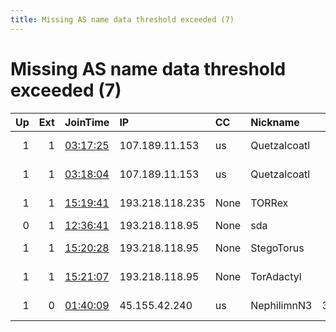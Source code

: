 ```yaml
---
title: Missing AS name data threshold exceeded (7)
---
```


# Missing AS name data threshold exceeded (7)

|   Up |   Ext | JoinTime                                                                                            | IP              | CC   | Nickname     |   ORp |   Dirp | Version   | Contact                      | OS    |   eFamMembers |
|-----:|------:|:----------------------------------------------------------------------------------------------------|:----------------|:-----|:-------------|------:|-------:|:----------|:-----------------------------|:------|--------------:|
|    1 |     1 | [03:17:25](https://metrics.torproject.org/rs.html#details/0B5BC76B3BE7553B229FD3E73F26AED41C31DD19) | 107.189.11.153  | us   | Quetzalcoatl |  9000 |   9001 | 0.4.4.5   | Quetzalcoatl relays@proto    | Linux |             8 |
|    1 |     1 | [03:18:04](https://metrics.torproject.org/rs.html#details/E348D1D6E7E12220856A77C5B52ACC1753A58FF6) | 107.189.11.153  | us   | Quetzalcoatl |  9100 |   9101 | 0.4.4.5   | Quetzalcoatl relays@proto    | Linux |             8 |
|    1 |     1 | [15:19:41](https://metrics.torproject.org/rs.html#details/9E0603688CB9AEC13556E8CA16D78A6859561297) | 193.218.118.235 | None | TORRex       |  4315 |     81 | 0.4.4.5   | dinonode at protonmail do    | Linux |             4 |
|    0 |     1 | [12:36:41](https://metrics.torproject.org/rs.html#details/7BE0B411938C6FD28FF33F2DEA1EDA23E44F0C20) | 193.218.118.95  | None | sda          |  9001 |     80 | 0.4.4.5   | sdfs                         | Linux |             1 |
|    1 |     1 | [15:20:28](https://metrics.torproject.org/rs.html#details/4DE7F5068C4C00596DD1CC7937D01A883F92FD65) | 193.218.118.95  | None | StegoTorus   |  9001 |     80 | 0.4.4.5   | dinonode at protonmail do    | Linux |             4 |
|    1 |     1 | [15:21:07](https://metrics.torproject.org/rs.html#details/4D5F7FB54C7F116D61A6285697916A41277251F0) | 193.218.118.95  | None | TorAdactyl   |  9002 |    443 | 0.4.4.5   | dinonode at protonmail do    | Linux |             4 |
|    1 |     0 | [01:40:09](https://metrics.torproject.org/rs.html#details/3298B63B608FC13ACF21F87B0FD546106D6FDF9F) | 45.155.42.240   | us   | NephilimnN3  | 36527 |      0 | 0.4.4.5   | Nephilimn &lt;Nephilimn@tuta | Linux |             1 |
